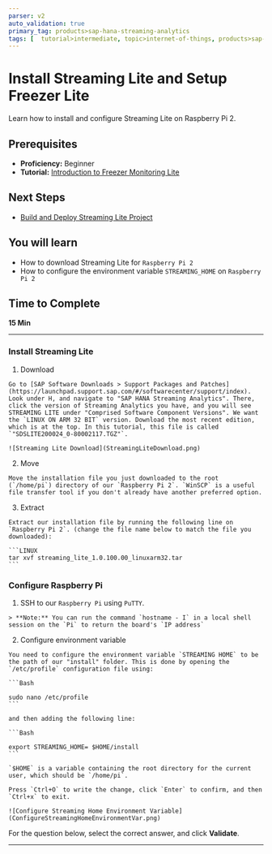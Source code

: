 ```yaml
---
parser: v2
auto_validation: true
primary_tag: products>sap-hana-streaming-analytics
tags: [  tutorial>intermediate, topic>internet-of-things, products>sap-hana-streaming-analytics, products>sap-hana\,-express-edition ]
---
```


# Install Streaming Lite and Setup Freezer Lite
<!-- description --> Learn how to install and configure Streaming Lite on Raspberry Pi 2. 

## Prerequisites  
 - **Proficiency:** Beginner
 - **Tutorial:** [Introduction to Freezer Monitoring Lite](https://developers.sap.com/tutorials/hsa-streaming-lite-freezer-monitoring-part1.html)

## Next Steps
   - [Build and Deploy Streaming Lite Project](https://developers.sap.com/tutorials/hsa-streaming-lite-freezer-monitoring-part3.html)

## You will learn  
 - How to download Streaming Lite for `Raspberry Pi 2`
 - How to configure the environment variable `STREAMING_HOME` on `Raspberry Pi 2`
## Time to Complete
**15 Min**

---

### Install Streaming Lite


  1. Download

    Go to [SAP Software Downloads > Support Packages and Patches](https://launchpad.support.sap.com/#/softwarecenter/support/index). Look under H, and navigate to "SAP HANA Streaming Analytics". There, click the version of Streaming Analytics you have, and you will see STREAMING LITE under "Comprised Software Component Versions". We want the `LINUX ON ARM 32 BIT` version. Download the most recent edition, which is at the top. In this tutorial, this file is called `"SDSLITE200024_0-80002117.TGZ"`.

    ![Streaming Lite Download](StreamingLiteDownload.png)

  2. Move

    Move the installation file you just downloaded to the root (`/home/pi`) directory of our `Raspberry Pi 2`. `WinSCP` is a useful file transfer tool if you don't already have another preferred option.

  3. Extract

    Extract our installation file by running the following line on `Raspberry Pi 2`. (change the file name below to match the file you downloaded):

    ```LINUX
    tar xvf streaming_lite_1.0.100.00_linuxarm32.tar
    ```


### Configure Raspberry Pi


  1. SSH to our `Raspberry Pi` using `PuTTY`.

    > **Note:** You can run the command `hostname - I` in a local shell session on the `Pi` to return the board's `IP address`

  2. Configure environment variable

    You need to configure the environment variable `STREAMING HOME` to be the path of our "install" folder. This is done by opening the `/etc/profile` configuration file using:

    ```Bash

    sudo nano /etc/profile
    ```

    and then adding the following line:

    ```Bash

    export STREAMING_HOME= $HOME/install
    ```

    `$HOME` is a variable containing the root directory for the current user, which should be `/home/pi`.

    Press `Ctrl+O` to write the change, click `Enter` to confirm, and then `Ctrl+x` to exit.

    ![Configure Streaming Home Environment Variable](ConfigureStreamingHomeEnvironmentVar.png)

For the question below, select the correct answer, and click **Validate**.



---

